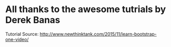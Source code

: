 # All thanks to the awesome tutrials by Derek Banas

Tutorial Source: http://www.newthinktank.com/2015/11/learn-bootstrap-one-video/
